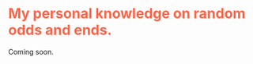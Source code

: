 <html>
  <body>
  <h1 style="color:tomato;">My personal knowledge on random odds and ends.</h1>
  <p>Coming soon.</p>
  </body>
 </html>
